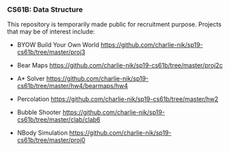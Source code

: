 ### CS61B: Data Structure


This repository is temporarily made public for recruitment purpose. Projects that may be of interest include:

- BYOW Build Your Own World https://github.com/charlie-nik/sp19-cs61b/tree/master/proj3
    
- Bear Maps https://github.com/charlie-nik/sp19-cs61b/tree/master/proj2c

- A* Solver https://github.com/charlie-nik/sp19-cs61b/tree/master/hw4/bearmaps/hw4

- Percolation https://github.com/charlie-nik/sp19-cs61b/tree/master/hw2

- Bubble Shooter https://github.com/charlie-nik/sp19-cs61b/tree/master/clab/clab6

- NBody Simulation https://github.com/charlie-nik/sp19-cs61b/tree/master/proj0
